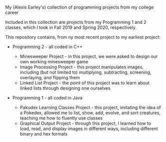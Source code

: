 My (Alexis Earley's) collection of programming projects from my college career

Included in this collection are projects from my Programming 1 and 2 classes, which I took in Fall 2019 and Spring 2020, respectively.

This repository contains, from ny most recent project to my earliest project:
  * Programming 2 - all coded in C++
    * Minesweeper Project - in this project, we were asked to design our own working minesweeper game
    * Image Processing Project - this project manipulates images, including (but not limited to) multiplying, subtracting, screening, overlaying, and flipping them
    * Linked List Project - the point of this project was to learn about linked lists through designing one ourselves
    
  * Programming 1 - all coded in Java
    * Pakudex Learning Classes Project - this project, imitating the idea of a Pokedex, allowed me to list, show, add, evolve, and sort creatures, teaching me how to fluently use classes
    * Graphical Output Project - through this project, I learned how to load, read, and display images in different ways, including different binary and hex formats
